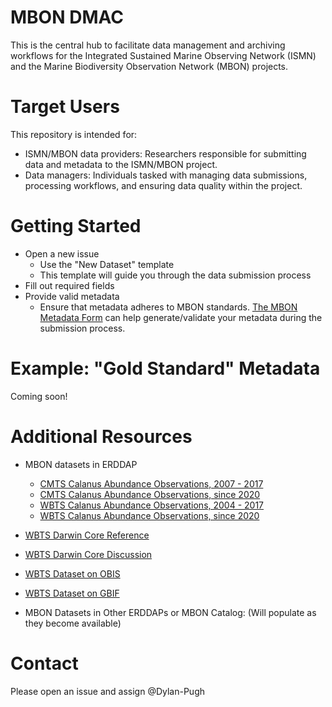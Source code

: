 # MBON DMAC
This is the central hub to facilitate data management and archiving workflows for the Integrated Sustained Marine Observing Network (ISMN) and the Marine Biodiversity Observation Network (MBON) projects.

# Target Users

This repository is intended for:
- ISMN/MBON data providers: Researchers responsible for submitting data and metadata to the ISMN/MBON project.
- Data managers: Individuals tasked with managing data submissions, processing workflows, and ensuring data quality within the project.

# Getting Started

- Open a new issue
    - Use the "New Dataset" template
    - This template will guide you through the data submission process
- Fill out required fields
- Provide valid metadata
    - Ensure that metadata adheres to MBON standards. [The MBON Metadata Form](https://mbon-metadata.streamlit.app/) can help generate/validate your metadata during the submission process.

# Example: "Gold Standard" Metadata

Coming soon!

# Additional Resources
- MBON datasets in ERDDAP
    - [CMTS Calanus Abundance Observations, 2007 - 2017](https://data.neracoos.org/erddap/tabledap/CMTS_CFIN_2007_2017.html)
    - [CMTS Calanus Abundance Observations, since 2020](https://data.neracoos.org/erddap/tabledap/CMTS_CFIN_start_2020.html)
    - [WBTS Calanus Abundance Observations, 2004 - 2017](https://data.neracoos.org/erddap/tabledap/WBTS_CFIN_2004_2017.html)
    - [WBTS Calanus Abundance Observations, since 2020](https://data.neracoos.org/erddap/tabledap/WBTS_CFIN_start_2020.html)

- [WBTS Darwin Core Reference](https://github.com/ioos/bio_data_guide/tree/main/datasets/WBTS_MBON)
- [WBTS Darwin Core Discussion](https://github.com/ioos/bio_data_guide/issues/102)
- [WBTS Dataset on OBIS](https://obis.org/dataset/5ef55cd8-05a1-4569-8e17-ceb224e40f59)
- [WBTS Dataset on GBIF](https://www.gbif.org/dataset/29651377-23c8-4f45-b439-693a1a23cee1)
- MBON Datasets in Other ERDDAPs or MBON Catalog: (Will populate as they become available)


# Contact
Please open an issue and assign @Dylan-Pugh